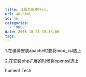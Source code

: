 ```yaml
---
title: 让服务器支持ssl
url: 46.html
id: 46
categories:
  - 'NULL'
date: 2008-10-21 15:36:00
tags:
---
```


1.在编译安装apache时要将mod_ssl选上

2.在安装php扩展的时候将openssl选上

humen1 Tech